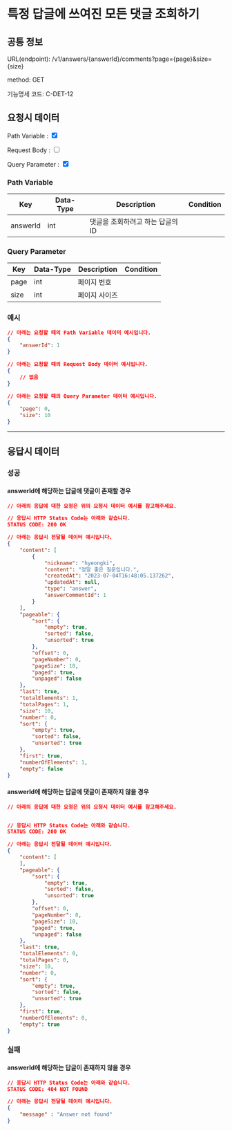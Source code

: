# 특정 답글에 쓰여진 모든 댓글 조회하기

## 공통 정보

<!-- 요청 시 URL 입니다. Root url에 대해서는 제외하고 서술합니다. -->
URL(endpoint): /v1/answers/{answerId}/comments?page={page}&size={size}

<!-- 요청 시 method 입니다. HTTP method를 기준으로 합니다. -->
method: GET

<!-- 요청 시 기능명세 코드 입니다. HTTP method를 기준으로 합니다. -->
기능명세 코드: C-DET-12

## 요청시 데이터

<!-- 요청시에 Path Variable 혹은 Request Parameter가 필요한 지에 대해 체크합니다. -->
<!-- 만약 해당되는 데이터가 없다면 표를 비워주세요. 제목을 포함한 항목을 지우시면 안됩니다.-->
Path Variable : <input type="checkbox" value="Path Variable" checked>

Request Body : <input type="checkbox" value="Request Body">

Query Parameter : <input type="checkbox" value="Query Parameter" checked>

### Path Variable

<!-- 요청 시 데이터에 대해 명시하는 테이블입니다. -->
<!-- Key, Data-Type, Description, Condition 순으로 작성해주세요. -->
<!-- Key는 요청 시 데이터의 Key를,
    Data-Type은 요청 시 데이터의 Data-Type을,
    Description은 요청 시 데이터의 설명을,
    Condition은 요청 시 데이터의 조건을 명시해주세요. -->
| Key | Data-Type | Description | Condition |
| --- | --- | --- | --- |
| answerId | int | 댓글을 조회하려고 하는 답글의 ID | |

### Query Parameter

<!-- 요청 시 데이터에 대해 명시하는 테이블입니다. -->
<!-- Key, Data-Type, Description, Condition 순으로 작성해주세요. -->
<!-- Key는 요청 시 데이터의 Key를,
    Data-Type은 요청 시 데이터의 Data-Type을,
    Description은 요청 시 데이터의 설명을,
    Condition은 요청 시 데이터의 조건을 명시해주세요. -->
| Key | Data-Type | Description | Condition |
| --- | --- | --- | --- |
| page | int | 페이지 번호 | |
| size | int | 페이지 사이즈 | |

### 예시

```json
// 아래는 요청할 때의 Path Variable 데이터 예시입니다.
{
    "answerId": 1
}

// 아래는 요청할 때의 Request Body 데이터 예시입니다.
{
    // 없음
}

// 아래는 요청할 때의 Query Parameter 데이터 예시입니다.
{
    "page": 0,
    "size": 10
}
```

***

## 응답시 데이터

### 성공

#### answerId에 해당하는 답글에 댓글이 존재할 경우

```json
// 아래의 응답에 대한 요청은 위의 요청시 데이터 예시를 참고해주세요.

// 응답시 HTTP Status Code는 아래와 같습니다.
STATUS CODE: 200 OK

// 아래는 응답시 전달될 데이터 예시입니다.
{
    "content": [
        {
            "nickname": "hyeongki",
            "content": "정말 좋은 질문입니다.",
            "createdAt": "2023-07-04T16:48:05.137262",
            "updatedAt": null,
            "type": "answer",
            "answerCommentId": 1
        }
    ],
    "pageable": {
        "sort": {
            "empty": true,
            "sorted": false,
            "unsorted": true
        },
        "offset": 0,
        "pageNumber": 0,
        "pageSize": 10,
        "paged": true,
        "unpaged": false
    },
    "last": true,
    "totalElements": 1,
    "totalPages": 1,
    "size": 10,
    "number": 0,
    "sort": {
        "empty": true,
        "sorted": false,
        "unsorted": true
    },
    "first": true,
    "numberOfElements": 1,
    "empty": false
}
```

#### answerId에 해당하는 답글에 댓글이 존재하지 않을 경우

```json
// 아래의 응답에 대한 요청은 위의 요청시 데이터 예시를 참고해주세요.


// 응답시 HTTP Status Code는 아래와 같습니다.
STATUS CODE: 200 OK

// 아래는 응답시 전달될 데이터 예시입니다.
{
    "content": [
    ],
    "pageable": {
        "sort": {
            "empty": true,
            "sorted": false,
            "unsorted": true
        },
        "offset": 0,
        "pageNumber": 0,
        "pageSize": 10,
        "paged": true,
        "unpaged": false
    },
    "last": true,
    "totalElements": 0,
    "totalPages": 0,
    "size": 10,
    "number": 0,
    "sort": {
        "empty": true,
        "sorted": false,
        "unsorted": true
    },
    "first": true,
    "numberOfElements": 0,
    "empty": true
}
```

### 실패

#### answerId에 해당하는 답글이 존재하지 않을 경우
<!-- 실패시에는 어떻게 해서 실패한 코드인지 반드시 실패 사유를 적어주세요. -->

```json
// 응답시 HTTP Status Code는 아래와 같습니다.
STATUS CODE: 404 NOT FOUND

// 아래는 응답시 전달될 데이터 예시입니다.
{
    "message" : "Answer not found"
}
```
<!-- 실패 사유가 여러가지 존재하여서 2개 이상의 실패 응답을 정의할 때에는 복수의 ### [실패사유] 탭을 만들어 주세요.-->
